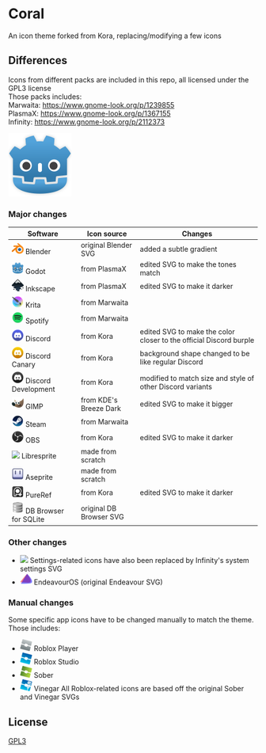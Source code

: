 # Coral
An icon theme forked from Kora, replacing/modifying a few icons

## Differences
Icons from different packs are included in this repo, all licensed under the GPL3 license  
Those packs includes:  
Marwaita: https://www.gnome-look.org/p/1239855  
PlasmaX: https://www.gnome-look.org/p/1367155  
Infinity: https://www.gnome-look.org/p/2112373  

![Godot](./coral/apps/scalable/godot.svg)

### Major changes
| Software                  | Icon source                | Changes                                       |
|---------------------------|----------------------------|-----------------------------------------------|
| <img src="./coral/apps/scalable/blender.svg" width="24"/> Blender                    | original Blender SVG       | added a subtle gradient                       |
| <img src="./coral/apps/scalable/godot.svg" width="24"/> Godot                        | from PlasmaX               | edited SVG to make the tones match            |
| <img src="./coral/apps/scalable/inkscape.svg" width="24"/> Inkscape                  | from PlasmaX               | edited SVG to make it darker                  |
| <img src="./coral/apps/scalable/krita.svg" width="24"/> Krita                        | from Marwaita              |                                               |
| <img src="./coral/apps/scalable/spotify-client.svg" width="24"/> Spotify             | from Marwaita              |                                               |
| <img src="./coral/apps/scalable/discord.svg" width="24"/> Discord                    | from Kora                  | edited SVG to make the color closer to the official Discord burple|
| <img src="./coral/apps/scalable/discord-canary.svg" width="24"/> Discord Canary      | from Kora                  | background shape changed to be like regular Discord |
| <img src="./coral/apps/scalable/discord-development.svg" width="24"/> Discord Development       | from Kora       | modified to match size and style of other Discord variants |
| <img src="./coral/apps/scalable/gimp.svg" width="24"/> GIMP                          | from KDE's Breeze Dark     | edited SVG to make it bigger                  |
| <img src="./coral/apps/scalable/steam.svg" width="24"/> Steam                        | from Marwaita              |                                               |
| <img src="./coral/apps/scalable/obs.svg" width="24"/> OBS                            | from Kora                  | edited SVG to make it darker                  |
| <img src="./coral/apps/scalable/libresprite.svg" width="24"/> Libresprite               | made from scratch          |                                               |
| <img src="./coral/apps/scalable/aseprite.svg" width="24"/> Aseprite                  | made from scratch          |                                               |
| <img src="./coral/apps/scalable/pureref.svg" width="24"/> PureRef                    | from Kora                  | edited SVG to make it darker                  |
| <img src="./coral/apps/scalable/sqlitebrowser.svg" width="24"/> DB Browser for SQLite| original DB Browser SVG    |                                               |

### Other changes
- <img src="./coral/apps/scalable/computersettings.svg" width="24"/> Settings-related icons have also been replaced by Infinity's system settings SVG
- <img src="./coral/apps/scalable/endeavouros.svg" width="24"/> EndeavourOS (original Endeavour SVG)

### Manual changes
Some specific app icons have to be changed manually to match the theme. Those includes:
- <img src="./manual/roblox.svg" width="24"/> Roblox Player
- <img src="./manual/roblox-studio.svg" width="24"/> Roblox Studio
- <img src="./manual/sober.svg" width="24"/> Sober
- <img src="./manual/vinegar.svg" width="24"/> Vinegar
All Roblox-related icons are based off the original Sober and Vinegar SVGs

## License
[GPL3](https://www.gnu.org/licenses/gpl-3.0-standalone.html)